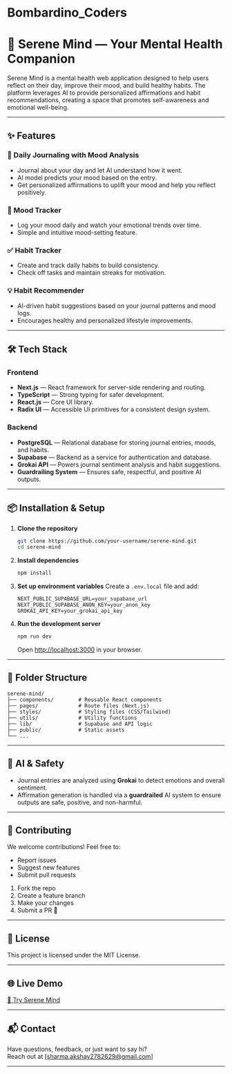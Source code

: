 # Bombardino_Coders

# 🌿 Serene Mind — Your Mental Health Companion

Serene Mind is a mental health web application designed to help users reflect on their day, improve their mood, and build healthy habits. The platform leverages AI to provide personalized affirmations and habit recommendations, creating a space that promotes self-awareness and emotional well-being.

---

## ✨ Features

### 📓 Daily Journaling with Mood Analysis
- Journal about your day and let AI understand how it went.
- AI model predicts your mood based on the entry.
- Get personalized affirmations to uplift your mood and help you reflect positively.

### 🌈 Mood Tracker
- Log your mood daily and watch your emotional trends over time.
- Simple and intuitive mood-setting feature.

### ✅ Habit Tracker
- Create and track daily habits to build consistency.
- Check off tasks and maintain streaks for motivation.

### 💡 Habit Recommender
- AI-driven habit suggestions based on your journal patterns and mood logs.
- Encourages healthy and personalized lifestyle improvements.

---

## 🛠️ Tech Stack

### Frontend
- **Next.js** — React framework for server-side rendering and routing.
- **TypeScript** — Strong typing for safer development.
- **React.js** — Core UI library.
- **Radix UI** — Accessible UI primitives for a consistent design system.

### Backend
- **PostgreSQL** — Relational database for storing journal entries, moods, and habits.
- **Supabase** — Backend as a service for authentication and database.
- **Grokai API** — Powers journal sentiment analysis and habit suggestions.
- **Guardrailing System** — Ensures safe, respectful, and positive AI outputs.

---

## 📦 Installation & Setup

1. **Clone the repository**
   ```bash
   git clone https://github.com/your-username/serene-mind.git
   cd serene-mind
   ```

2. **Install dependencies**
   ```bash
   npm install
   ```

3. **Set up environment variables**
   Create a `.env.local` file and add:
   ```env
   NEXT_PUBLIC_SUPABASE_URL=your_supabase_url
   NEXT_PUBLIC_SUPABASE_ANON_KEY=your_anon_key
   GROKAI_API_KEY=your_grokai_api_key
   ```

4. **Run the development server**
   ```bash
   npm run dev
   ```
   Open [http://localhost:3000](http://localhost:3000) in your browser.

---

## 📁 Folder Structure

```
serene-mind/
├── components/        # Reusable React components
├── pages/             # Route files (Next.js)
├── styles/            # Styling files (CSS/Tailwind)
├── utils/             # Utility functions
├── lib/               # Supabase and API logic
├── public/            # Static assets
└── ...
```

---

## 🧠 AI & Safety

- Journal entries are analyzed using **Grokai** to detect emotions and overall sentiment.
- Affirmation generation is handled via a **guardrailed** AI system to ensure outputs are safe, positive, and non-harmful.

---

## 🤝 Contributing

We welcome contributions! Feel free to:
- Report issues
- Suggest new features
- Submit pull requests

1. Fork the repo
2. Create a feature branch
3. Make your changes
4. Submit a PR 🚀

---

## 📄 License

This project is licensed under the MIT License.

---

## 🌐 Live Demo

[🔗 Try Serene Mind](https://your-deployment-link.com)

---

## 📬 Contact

Have questions, feedback, or just want to say hi?  
Reach out at [sharma.akshay2782629@gmail.com]

---
